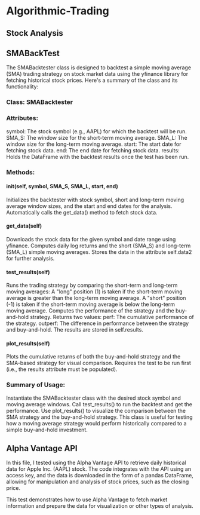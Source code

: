 # Algorithmic-Trading

## Stock Analysis

## SMABackTest

The SMABacktester class is designed to backtest a simple moving average (SMA) trading strategy on stock market data using the yfinance library for fetching historical stock prices. Here's a summary of the class and its functionality:

### Class: SMABacktester

### Attributes:
symbol: The stock symbol (e.g., AAPL) for which the backtest will be run.
SMA_S: The window size for the short-term moving average.
SMA_L: The window size for the long-term moving average.
start: The start date for fetching stock data.
end: The end date for fetching stock data.
results: Holds the DataFrame with the backtest results once the test has been run.

### Methods:
#### __init__(self, symbol, SMA_S, SMA_L, start, end)

Initializes the backtester with stock symbol, short and long-term moving average window sizes, and the start and end dates for the analysis.
Automatically calls the get_data() method to fetch stock data.

#### get_data(self)

Downloads the stock data for the given symbol and date range using yfinance.
Computes daily log returns and the short (SMA_S) and long-term (SMA_L) simple moving averages.
Stores the data in the attribute self.data2 for further analysis.

#### test_results(self)

Runs the trading strategy by comparing the short-term and long-term moving averages:
A "long" position (1) is taken if the short-term moving average is greater than the long-term moving average.
A "short" position (-1) is taken if the short-term moving average is below the long-term moving average.
Computes the performance of the strategy and the buy-and-hold strategy.
Returns two values:
perf: The cumulative performance of the strategy.
outperf: The difference in performance between the strategy and buy-and-hold.
The results are stored in self.results.

#### plot_results(self)

Plots the cumulative returns of both the buy-and-hold strategy and the SMA-based strategy for visual comparison.
Requires the test to be run first (i.e., the results attribute must be populated).

### Summary of Usage:

Instantiate the SMABacktester class with the desired stock symbol and moving average windows.
Call test_results() to run the backtest and get the performance.
Use plot_results() to visualize the comparison between the SMA strategy and the buy-and-hold strategy.
This class is useful for testing how a moving average strategy would perform historically compared to a simple buy-and-hold investment.

## Alpha Vantage API

In this file, I tested using the Alpha Vantage API to retrieve daily historical data for Apple Inc. (AAPL) stock. The code integrates with the API using an access key, and the data is downloaded in the form of a pandas DataFrame, allowing for manipulation and analysis of stock prices, such as the closing price.

This test demonstrates how to use Alpha Vantage to fetch market information and prepare the data for visualization or other types of analysis.

